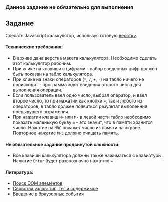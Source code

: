 ### Данное задание не обязательно для выполнения

## Задание

Сделать Javascript калькулятор, используя готовую [верстку](calculator.zip).

#### Технические требования:
- В архиве дана верстка макета калькулятора. Необходимо сделать этот калькулятор рабочим.
- При клике на клавиши с цифрами - набор введенных цифр должен быть показан на табло калькулятора.
- При клике на знаки операторов (`*`, `/`, `+`, `-`) на табло ничего не происходит - программа ждет введения второго числа для выполнения операции.
- Если пользователь ввел одно число, выбрал оператор, и ввел второе число, то при нажатии как кнопки `=`, так и любого из операторов, в табло должен появиться результат выполенния предыдущего выражения.
- При нажатии клавиш `M+` или `M-` в левой части табло необходимо показать маленькую букву `m` - это значит, что в памяти хранится число. Нажатие на `MRC` покажет число из памяти на экране. Повторное нажатие `MRC` должно очищать память.

#### Не обязательное задание продвинутой сложности:
- Все клавиши калькулятора должны также нажиматься с клавиатуры. Нажатие `Enter` будет развнозначно нажатию `=`

#### Литература:
- [Поиск DOM элементов](https://learn.javascript.ru/searching-elements-dom)
- [Свойства узлов: тип, тег и содержимое](http://learn.javascript.ru/basic-dom-node-properties)
- [Введение в браузерные события](https://learn.javascript.ru/introduction-browser-events)